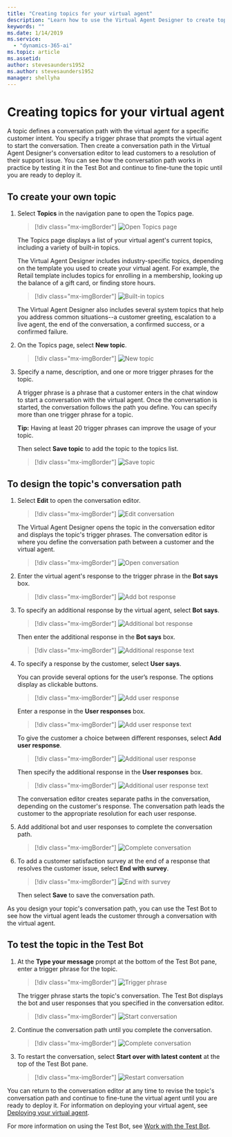 ```yaml
---
title: "Creating topics for your virtual agent"
description: "Learn how to use the Virtual Agent Designer to create topics for your virtual agent."
keywords: ""
ms.date: 1/14/2019
ms.service:
  - "dynamics-365-ai"
ms.topic: article
ms.assetid: 
author: stevesaunders1952
ms.author: stevesaunders1952
manager: shellyha
---
```


# Creating topics for your virtual agent

A topic defines a conversation path with the virtual agent for a specific customer intent. You specify a trigger phrase that prompts the virtual agent to start the conversation. Then create a conversation path in the Virtual Agent Designer's conversation editor to lead customers to a resolution of their support issue. You can see how the conversation path works in practice by testing it in the Test Bot and continue to fine-tune the topic until you are ready to deploy it.

## To create your own topic

1. Select **Topics** in the navigation pane to open the Topics page.

   > [!div class="mx-imgBorder"]
   > ![Open Topics page](media/create-topic-1-1.png)

    The Topics page displays a list of your virtual agent's current topics, including a variety of built-in topics.

    The Virtual Agent Designer includes industry-specific topics, depending on the template you used to create your virtual agent. For example, the Retail template includes topics for enrolling in a membership, looking up the balance of a gift card, or finding store hours.

   > [!div class="mx-imgBorder"]
   > ![Built-in topics](media/create-topic-1.png)

    The Virtual Agent Designer also includes several system topics that help you address common situations--a customer greeting, escalation to a live agent, the end of the conversation, a confirmed success, or a confirmed failure.

2. On the Topics page, select **New topic**.

   > [!div class="mx-imgBorder"]
   > ![New topic](media/create-new-topic.png)

3. Specify a name, description, and one or more trigger phrases for the topic.

    A trigger phrase is a phrase that a customer enters in the chat window to start a conversation with the virtual agent. Once the conversation is started, the conversation follows the path you define. You can specify more than one trigger phrase for a topic.

    **Tip:**   Having at least 20 trigger phrases can improve the usage of your topic.

    Then select **Save topic** to add the topic to the topics list.

   > [!div class="mx-imgBorder"]
   > ![Save topic](media/create-topic-3-2.png)

## To design the topic's conversation path

1. Select **Edit** to open the conversation editor.

   > [!div class="mx-imgBorder"]
   > ![Edit conversation](media/create-topic-8-1.png)

    The Virtual Agent Designer opens the topic in the conversation editor and displays the topic's trigger phrases. The conversation editor is where you define the conversation path between a customer and the virtual agent.

   > [!div class="mx-imgBorder"]
   > ![Open conversation](media/create-topic-9.png)

2. Enter the virtual agent's response to the trigger phrase in the **Bot says** box.

   > [!div class="mx-imgBorder"]
   > ![Add bot response](media/create-topic-10.png)

3. To specify an additional response by the virtual agent, select **Bot says**.

   > [!div class="mx-imgBorder"]
   > ![Additional bot response](media/create-topic-11.png)

    Then enter the additional response in the **Bot says** box.

   > [!div class="mx-imgBorder"]
   > ![Additional response text](media/create-topic-12.png)

4. To specify a response by the customer, select **User says**.

    You can provide several options for the user’s response. The options display as clickable buttons.

   > [!div class="mx-imgBorder"]
   > ![Add user response](media/create-topic-13.png)

    Enter a response in the **User responses** box.

   > [!div class="mx-imgBorder"]
   > ![Add user response text](media/create-topic-14.png)

    To give the customer a choice between different responses, select **Add user response**.

   > [!div class="mx-imgBorder"]
   > ![Additional user response](media/create-topic-15.png)

    Then specify the additional response in the **User responses** box.

   > [!div class="mx-imgBorder"]
   > ![Additional user response text](media/create-topic-16.png)

    The conversation editor creates separate paths in the conversation, depending on the customer's response. The conversation path leads the customer to the appropriate resolution for each user response.

5. Add additional bot and user responses to complete the conversation path.

   > [!div class="mx-imgBorder"]
   > ![Complete conversation](media/create-topic-17.png)

6. To add a customer satisfaction survey at the end of a response that resolves the customer issue, select **End with survey**.

   > [!div class="mx-imgBorder"]
   > ![End with survey](media/create-topic-18.png)

   Then select **Save** to save the conversation path.

As you design your topic's conversation path, you can use the Test Bot to see how the virtual agent leads the customer through a conversation with the virtual agent.

## To test the topic in the Test Bot

1. At the **Type your message** prompt at the bottom of the Test Bot pane, enter a trigger phrase for the topic.

   > [!div class="mx-imgBorder"]
   > ![Trigger phrase](media/create-topic-20.png)

    The trigger phrase starts the topic's conversation. The Test Bot displays the bot and user responses that you specified in the conversation editor.

   > [!div class="mx-imgBorder"]
   > ![Start conversation](media/create-topic-21.png)

2. Continue the conversation path until you complete the conversation.

   > [!div class="mx-imgBorder"]
   > ![Complete conversation](media/create-topic-22.png)

3. To restart the conversation, select **Start over with latest content** at the top of the Test Bot pane.

   > [!div class="mx-imgBorder"]
   > ![Restart conversation](media/create-topic-23.png)

You can return to the conversation editor at any time to revise the topic's conversation path and continue to fine-tune the virtual agent until you are ready to deploy it. For information on deploying your virtual agent, see [Deploying your virtual agent](getting-started-deploy.md).

For more information on using the Test Bot, see [Work with the Test Bot](how-to-test-bot.md).
